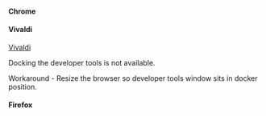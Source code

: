 #### Chrome

#### Vivaldi
[Vivaldi](https://vivaldi.com)

Docking the developer tools is not available.

Workaround - Resize the browser so developer tools window sits in docker position.

#### Firefox


